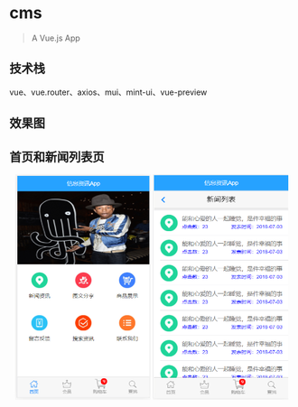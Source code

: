 # cms

> A Vue.js App

## 技术栈

vue、vue.router、axios、mui、mint-ui、vue-preview

## 效果图
<h2>首页和新闻列表页</h2>
<div align=center>
  <img src="https://github.com/wangc1993/vue-cms-app/blob/master/pic/首页.png" width="240" height="400" alt="图片描述文字"/>
  <img src="https://github.com/wangc1993/vue-cms-app/blob/master/pic/新闻列表.png" width="240" height="400" alt="图片描述文字"/>
</div>


